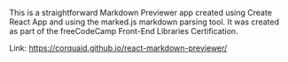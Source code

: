 This is a straightforward Markdown Previewer app created using Create React App and using the marked.js markdown parsing tool. It was created as part of the freeCodeCamp Front-End Libraries Certification.

Link: https://corquaid.github.io/react-markdown-previewer/
